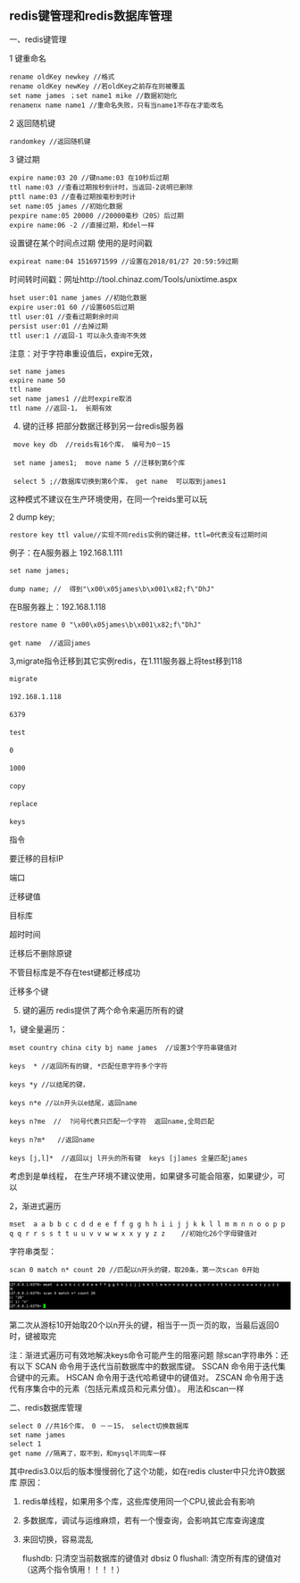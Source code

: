 ## redis键管理和redis数据库管理

一、redis键管理

1 键重命名
```
rename oldKey newkey //格式
rename oldKey newKey //若oldKey之前存在则被覆盖
set name james ；set name1 mike //数据初始化
renamenx name name1 //重命名失败，只有当name1不存在才能改名
```
2 返回随机键

    randomkey //返回随机键

3 键过期
```
expire name:03 20 //键name:03 在10秒后过期
ttl name:03 //查看过期按秒到计时，当返回-2说明已删除
pttl name:03 //查看过期按毫秒到时计
set name:05 james //初始化数据
pexpire name:05 20000 //20000毫秒（20S）后过期
expire name:06 -2 //直接过期，和del一样
```

设置键在某个时间点过期 使用的是时间戳 
    
    expireat name:04 1516971599 //设置在2018/01/27 20:59:59过期
时间转时间戳：网址http://tool.chinaz.com/Tools/unixtime.aspx
```
hset user:01 name james //初始化数据
expire user:01 60 //设置60S后过期
ttl user:01 //查看过期剩余时间
persist user:01 //去掉过期
ttl user:1 //返回-1 可以永久查询不失效
```
注意：对于字符串重设值后，expire无效，
```
set name james
expire name 50
ttl name
set name james1 //此时expire取消
ttl name //返回-1， 长期有效
```
4. 键的迁移
把部分数据迁移到另一台redis服务器
```
 move key db  //reids有16个库， 编号为0－15

 set name james1;  move name 5 //迁移到第6个库

 select 5 ;//数据库切换到第6个库， get name  可以取到james1
```
 这种模式不建议在生产环境使用，在同一个reids里可以玩

2  dump key; 


    restore key ttl value//实现不同redis实例的键迁移，ttl=0代表没有过期时间
例子：在A服务器上 192.168.1.111

    set name james;

    dump name; //  得到"\x00\x05james\b\x001\x82;f\"DhJ"

在B服务器上：192.168.1.118

    restore name 0 "\x00\x05james\b\x001\x82;f\"DhJ" 

    get name  //返回james

3,migrate指令迁移到其它实例redis，在1.111服务器上将test移到118
```
migrate

192.168.1.118

6379  

test

0

1000

copy

replace

keys
```
指令

要迁移的目标IP

端口

迁移键值

目标库

超时时间

迁移后不删除原键

不管目标库是不存在test键都迁移成功

迁移多个键

5. 键的遍历
redis提供了两个命令来遍历所有的键

1，键全量遍历：
```
mset country china city bj name james  //设置3个字符串键值对 

keys  * //返回所有的键, *匹配任意字符多个字符

keys *y //以结尾的键， 

keys n*e //以n开头以e结尾，返回name

keys n?me  //  ?问号代表只匹配一个字符  返回name,全局匹配 

keys n?m*   //返回name

keys [j,l]*  //返回以j l开头的所有键  keys [j]ames 全量匹配james
```

考虑到是单线程， 在生产环境不建议使用，如果键多可能会阻塞，如果键少，可以

2，渐进式遍历

    mset  a a b b c c d d e e f f g g h h i i j j k k l l m m n n o o p p q q r r s s t t u u v v w w x x y y z z    //初始化26个字母键值对

字符串类型： 

    scan 0 match n* count 20 //匹配以n开头的键，取20条，第一次scan 0开始

![1](img/redis5_1.png)

第二次从游标10开始取20个以n开头的键，相当于一页一页的取，当最后返回0时，键被取完

 

注：渐进式遍历可有效地解决keys命令可能产生的阻塞问题
除scan字符串外：还有以下
SCAN 命令用于迭代当前数据库中的数据库键。
SSCAN 命令用于迭代集合键中的元素。
HSCAN 命令用于迭代哈希键中的键值对。
ZSCAN 命令用于迭代有序集合中的元素（包括元素成员和元素分值）。
用法和scan一样

二、redis数据库管理

    select 0 //共16个库， 0 －－15， select切换数据库
    set name james
    select 1
    get name //隔离了，取不到，和mysql不同库一样

其中redis3.0以后的版本慢慢弱化了这个功能，如在redis cluster中只允许0数据库
原因：
1. redis单线程，如果用多个库，这些库使用同一个CPU,彼此会有影响
2. 多数据库，调试与运维麻烦，若有一个慢查询，会影响其它库查询速度
3. 来回切换，容易混乱

    flushdb: 只清空当前数据库的键值对 dbsiz 0
    flushall: 清空所有库的键值对 （这两个指令慎用！！！！）